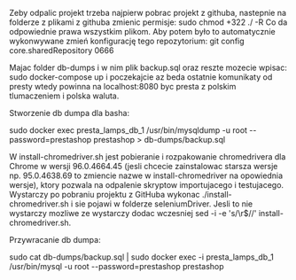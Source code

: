 Zeby odpalic projekt trzeba najpierw pobrac projekt z githuba, nastepnie na folderze z plikami
z githuba zmienic permisje:
sudo chmod +322 ./ -R
Co da odpowiednie prawa wszystkim plikom.
Aby potem było to automatycznie wykonwywane zmień konfigurację tego repozytorium:
git config core.sharedRepository 0666

Majac folder db-dumps i w nim plik backup.sql oraz reszte mozecie wpisac:
sudo docker-compose up 
i poczekajcie az beda ostatnie komunikaty od presty wtedy powinna na localhost:8080
byc presta z polskim tlumaczeniem i polska waluta.


Stworzenie db dumpa dla basha:

sudo docker exec presta_lamps_db_1 /usr/bin/mysqldump -u root --password=prestashop prestashop > db-dumps/backup.sql


W install-chromedriver.sh jest pobieranie i rozpakowanie chromedrivera dla Chrome w wersji 96.0.4664.45 (jesli chcecie zainstalowac starsza wersje np. 95.0.4638.69 to zmiencie nazwe w install-chromedriver na opowiednia wersje), ktory pozwala na odpalenie skryptow importujacego i testujacego. Wystarczy po pobraniu projektu z GitHuba wykonac ./install-chromedriver.sh i sie pojawi w folderze seleniumDriver. Jesli to nie wystarczy mozliwe ze wystarczy dodac wczesniej sed -i -e 's/\r$//' install-chromedriver.sh.




Przywracanie db dumpa:

sudo cat db-dumps/backup.sql | sudo docker exec -i presta_lamps_db_1 /usr/bin/mysql -u root --password=prestashop prestashop

